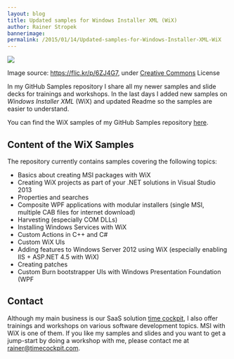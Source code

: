 ```yaml
---
layout: blog
title: Updated samples for Windows Installer XML (WiX)
author: Rainer Stropek
bannerimage: 
permalink: /2015/01/14/Updated-samples-for-Windows-Installer-XML-WiX
---
```


<p xmlns="http://www.w3.org/1999/xhtml">
  <img src="{{site.baseurl}}images/blog/2015/01/3935031234_6cb4e9a42b_b.jpg" />
</p><p class="imageCaption" xmlns="http://www.w3.org/1999/xhtml">Image source: <a href="https://flic.kr/p/6ZJ4G7" target="_blank">https://flic.kr/p/6ZJ4G7</a>, under <a href="https://creativecommons.org/licenses/by/2.0/" target="_blank">Creative Commons</a> License</p><p xmlns="http://www.w3.org/1999/xhtml">In my GitHub Samples repository I share all my newer samples and slide decks for trainings and workshops. In the last days I added new samples on <em>Windows Installer XML</em> (WiX) and updated Readme so the samples are easier to understand.</p><p class="showcase" xmlns="http://www.w3.org/1999/xhtml">You can find the WiX samples of my GitHub Samples repository <a href="https://github.com/rstropek/Samples/tree/master/WiXSamples" target="_blank">here</a>.</p><h2 xmlns="http://www.w3.org/1999/xhtml">Content of the WiX Samples</h2><p xmlns="http://www.w3.org/1999/xhtml">The repository currently contains samples covering the following topics:</p><ul xmlns="http://www.w3.org/1999/xhtml">
  <li>Basics about creating MSI packages with WiX</li>
  <li>Creating WiX projects as part of your .NET solutions in Visual Studio 2013</li>
  <li>Properties and searches</li>
  <li>Composite WPF applications with modular installers (single MSI, multiple CAB files for internet download)</li>
  <li>Harvesting (especially COM DLLs)</li>
  <li>Installing Windows Services with WiX</li>
  <li>Custom Actions in C++ and C#</li>
  <li>Custom WiX UIs</li>
  <li>Adding features to Windows Server 2012 using WiX (especially enabling IIS + ASP.NET 4.5 with WiX)</li>
  <li>Creating patches</li>
  <li>Custom Burn bootstrapper UIs with Windows Presentation Foundation (WPF</li>
</ul><h2 xmlns="http://www.w3.org/1999/xhtml">Contact</h2><p xmlns="http://www.w3.org/1999/xhtml">Although my main business is our SaaS solution <a href="http://www.timecockpit.com" target="_blank">time cockpit</a>, I also offer trainings and workshops on various software development topics. MSI with WiX is one of them. If you like my samples and slides and you want to get a jump-start by doing a workshop with me, please contact me at <a href="mailto:rainer@timecockpit.com">rainer@timecockpit.com</a>.</p>